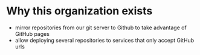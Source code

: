 # Why this organization exists

- mirror repositories from our git server to Github to take advantage of GitHub pages
- allow deploying several repositories to services that only accept GitHub urls
